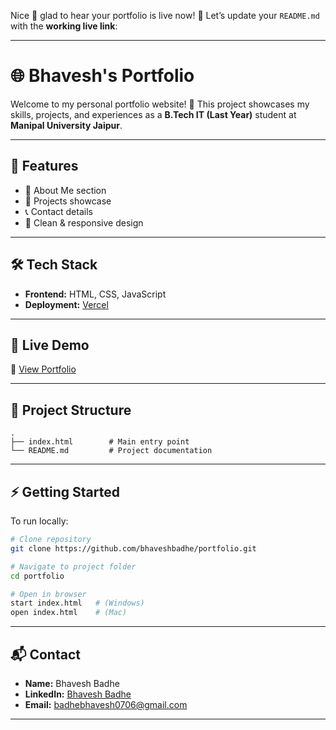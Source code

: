 Nice 🚀 glad to hear your portfolio is live now! 🎉
Let’s update your `README.md` with the **working live link**:

---

# 🌐 Bhavesh's Portfolio

Welcome to my personal portfolio website! 🚀
This project showcases my skills, projects, and experiences as a **B.Tech IT (Last Year)** student at **Manipal University Jaipur**.

---

## 📌 Features

* 💼 About Me section
* 📂 Projects showcase
* 📞 Contact details
* 🎨 Clean & responsive design

---

## 🛠️ Tech Stack

* **Frontend:** HTML, CSS, JavaScript
* **Deployment:** [Vercel](https://vercel.com/)

---

## 🚀 Live Demo

🔗 [View Portfolio](https://bhavesh-badhe.vercel.app/)

---

## 📂 Project Structure

```
.
├── index.html        # Main entry point
└── README.md         # Project documentation
```

---

## ⚡ Getting Started

To run locally:

```bash
# Clone repository
git clone https://github.com/bhaveshbadhe/portfolio.git

# Navigate to project folder
cd portfolio

# Open in browser
start index.html   # (Windows)
open index.html    # (Mac)
```

---

## 📬 Contact

* **Name:** Bhavesh Badhe
* **LinkedIn:** [Bhavesh Badhe](https://www.linkedin.com/in/bhavesh-badhe)
* **Email:** [badhebhavesh0706@gmail.com](mailto:badhebhavesh0706@gmail.com)

---
